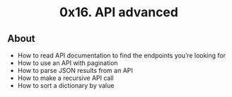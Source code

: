 # <div align="center">0x16. API advanced</div>

## About

   - How to read API documentation to find the endpoints you’re looking for
   - How to use an API with pagination
   - How to parse JSON results from an API
   - How to make a recursive API call
   - How to sort a dictionary by value
